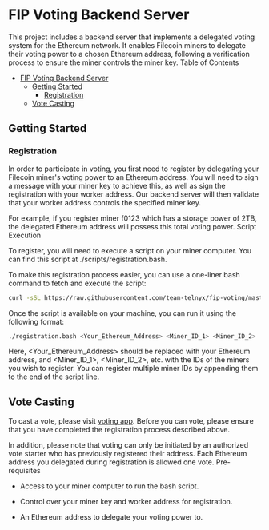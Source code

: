# FIP Voting Backend Server

This project includes a backend server that implements a delegated voting system for the Ethereum network. It enables Filecoin miners to delegate their voting power to a chosen Ethereum address, following a verification process to ensure the miner controls the miner key.
Table of Contents

- [FIP Voting Backend Server](#fip-voting-backend-server)
  - [Getting Started](#getting-started)
    - [Registration](#registration)
  - [Vote Casting](#vote-casting)

## Getting Started

### Registration

In order to participate in voting, you first need to register by delegating your Filecoin miner's voting power to an Ethereum address. You will need to sign a message with your miner key to achieve this, as well as sign the registration with your worker address. Our backend server will then validate that your worker address controls the specified miner key.

For example, if you register miner f0123 which has a storage power of 2TB, the delegated Ethereum address will possess this total voting power.
Script Execution

To register, you will need to execute a script on your miner computer. You can find this script at ./scripts/registration.bash.

To make this registration process easier, you can use a one-liner bash command to fetch and execute the script:

```bash
curl -sSL https://raw.githubusercontent.com/team-telnyx/fip-voting/master/scripts/registration.bash
```

Once the script is available on your machine, you can run it using the following format:

```bash
./registration.bash <Your_Ethereum_Address> <Miner_ID_1> <Miner_ID_2> ...
```

Here, <Your_Ethereum_Address> should be replaced with your Ethereum address, and <Miner_ID_1>, <Miner_ID_2>, etc. with the IDs of the miners you wish to register. You can register multiple miner IDs by appending them to the end of the script line.

## Vote Casting

To cast a vote, please visit [voting app](fip-voting.vercel.app). Before you can vote, please ensure that you have completed the registration process described above.

In addition, please note that voting can only be initiated by an authorized vote starter who has previously registered their address. Each Ethereum address you delegated during registration is allowed one vote.
Pre-requisites

* Access to your miner computer to run the bash script.

* Control over your miner key and worker address for registration.

* An Ethereum address to delegate your voting power to.
